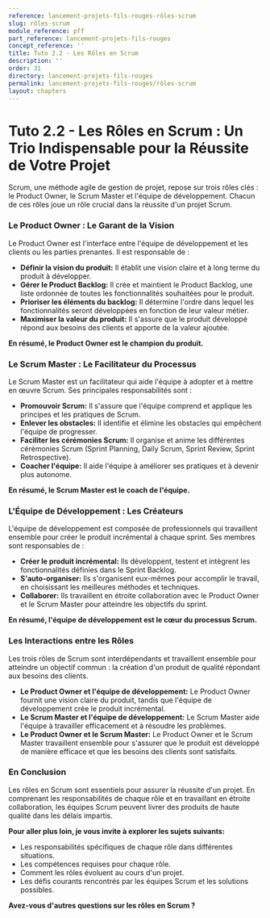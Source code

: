 ```yaml
---
reference: lancement-projets-fils-rouges-rôles-scrum 
slug: rôles-scrum 
module_reference: pff
part_reference: lancement-projets-fils-rouges
concept_reference: ''
title: Tuto 2.2 - Les Rôles en Scrum
description: ''
order: 31
directory: lancement-projets-fils-rouges
permalink: lancement-projets-fils-rouges/rôles-scrum 
layout: chapters
---
```


# Tuto 2.2 - Les Rôles en Scrum : Un Trio Indispensable pour la Réussite de Votre Projet

Scrum, une méthode agile de gestion de projet, repose sur trois rôles clés : le Product Owner, le Scrum Master et l'équipe de développement. Chacun de ces rôles joue un rôle crucial dans la réussite d'un projet Scrum. 

### Le Product Owner : Le Garant de la Vision

Le Product Owner est l'interface entre l'équipe de développement et les clients ou les parties prenantes. Il est responsable de :

* **Définir la vision du produit:** Il établit une vision claire et à long terme du produit à développer.
* **Gérer le Product Backlog:** Il crée et maintient le Product Backlog, une liste ordonnée de toutes les fonctionnalités souhaitées pour le produit.
* **Prioriser les éléments du backlog:** Il détermine l'ordre dans lequel les fonctionnalités seront développées en fonction de leur valeur métier.
* **Maximiser la valeur du produit:** Il s'assure que le produit développé répond aux besoins des clients et apporte de la valeur ajoutée.

**En résumé, le Product Owner est le champion du produit.**

### Le Scrum Master : Le Facilitateur du Processus

Le Scrum Master est un facilitateur qui aide l'équipe à adopter et à mettre en œuvre Scrum. Ses principales responsabilités sont :

* **Promouvoir Scrum:** Il s'assure que l'équipe comprend et applique les principes et les pratiques de Scrum.
* **Enlever les obstacles:** Il identifie et élimine les obstacles qui empêchent l'équipe de progresser.
* **Faciliter les cérémonies Scrum:** Il organise et anime les différentes cérémonies Scrum (Sprint Planning, Daily Scrum, Sprint Review, Sprint Retrospective).
* **Coacher l'équipe:** Il aide l'équipe à améliorer ses pratiques et à devenir plus autonome.

**En résumé, le Scrum Master est le coach de l'équipe.**

### L'Équipe de Développement : Les Créateurs

L'équipe de développement est composée de professionnels qui travaillent ensemble pour créer le produit incrémental à chaque sprint. Ses membres sont responsables de :

* **Créer le produit incrémental:** Ils développent, testent et intègrent les fonctionnalités définies dans le Sprint Backlog.
* **S'auto-organiser:** Ils s'organisent eux-mêmes pour accomplir le travail, en choisissant les meilleures méthodes et techniques.
* **Collaborer:** Ils travaillent en étroite collaboration avec le Product Owner et le Scrum Master pour atteindre les objectifs du sprint.

**En résumé, l'équipe de développement est le cœur du processus Scrum.**

### Les Interactions entre les Rôles

Les trois rôles de Scrum sont interdépendants et travaillent ensemble pour atteindre un objectif commun : la création d'un produit de qualité répondant aux besoins des clients.

* **Le Product Owner et l'équipe de développement:** Le Product Owner fournit une vision claire du produit, tandis que l'équipe de développement crée le produit incrémental.
* **Le Scrum Master et l'équipe de développement:** Le Scrum Master aide l'équipe à travailler efficacement et à résoudre les problèmes.
* **Le Product Owner et le Scrum Master:** Le Product Owner et le Scrum Master travaillent ensemble pour s'assurer que le produit est développé de manière efficace et que les besoins des clients sont satisfaits.

### En Conclusion

Les rôles en Scrum sont essentiels pour assurer la réussite d'un projet. En comprenant les responsabilités de chaque rôle et en travaillant en étroite collaboration, les équipes Scrum peuvent livrer des produits de haute qualité dans les délais impartis.

**Pour aller plus loin, je vous invite à explorer les sujets suivants:**

* Les responsabilités spécifiques de chaque rôle dans différentes situations.
* Les compétences requises pour chaque rôle.
* Comment les rôles évoluent au cours d'un projet.
* Les défis courants rencontrés par les équipes Scrum et les solutions possibles.

**Avez-vous d'autres questions sur les rôles en Scrum ?**

